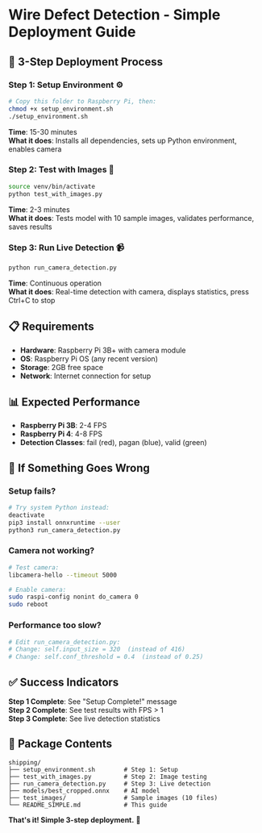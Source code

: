 # Wire Defect Detection - Simple Deployment Guide

## 🎯 3-Step Deployment Process

### Step 1: Setup Environment ⚙️
```bash
# Copy this folder to Raspberry Pi, then:
chmod +x setup_environment.sh
./setup_environment.sh
```
**Time**: 15-30 minutes  
**What it does**: Installs all dependencies, sets up Python environment, enables camera

### Step 2: Test with Images 🧪
```bash
source venv/bin/activate
python test_with_images.py
```
**Time**: 2-3 minutes  
**What it does**: Tests model with 10 sample images, validates performance, saves results

### Step 3: Run Live Detection 📹
```bash
python run_camera_detection.py
```
**Time**: Continuous operation  
**What it does**: Real-time detection with camera, displays statistics, press Ctrl+C to stop

## 📋 Requirements

- **Hardware**: Raspberry Pi 3B+ with camera module
- **OS**: Raspberry Pi OS (any recent version)
- **Storage**: 2GB free space
- **Network**: Internet connection for setup

## 📊 Expected Performance

- **Raspberry Pi 3B**: 2-4 FPS
- **Raspberry Pi 4**: 4-8 FPS
- **Detection Classes**: fail (red), pagan (blue), valid (green)

## 🚨 If Something Goes Wrong

### Setup fails?
```bash
# Try system Python instead:
deactivate
pip3 install onnxruntime --user
python3 run_camera_detection.py
```

### Camera not working?
```bash
# Test camera:
libcamera-hello --timeout 5000

# Enable camera:
sudo raspi-config nonint do_camera 0
sudo reboot
```

### Performance too slow?
```bash
# Edit run_camera_detection.py:
# Change: self.input_size = 320  (instead of 416)
# Change: self.conf_threshold = 0.4  (instead of 0.25)
```

## ✅ Success Indicators

**Step 1 Complete**: See "Setup Complete!" message  
**Step 2 Complete**: See test results with FPS > 1  
**Step 3 Complete**: See live detection statistics  

## 📁 Package Contents

```
shipping/
├── setup_environment.sh        # Step 1: Setup
├── test_with_images.py         # Step 2: Image testing  
├── run_camera_detection.py     # Step 3: Live detection
├── models/best_cropped.onnx    # AI model
├── test_images/                # Sample images (10 files)
└── README_SIMPLE.md            # This guide
```

**That's it! Simple 3-step deployment.** 🚀
